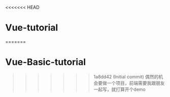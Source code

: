 <<<<<<< HEAD
# Vue-tutorial
=======
# Vue-Basic-tutorial
>>>>>>> 1a8dd42 (Initial commit)
偶然的机会要做一个项目，前端需要我跟朋友一起写，就打算开个demo
